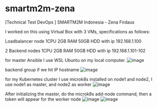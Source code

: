 # smartm2m-zena
[Technical Test DevOps ] SMARTM2M Indonesia - Zena Firdaus

I worked on this using Virtual Box with 3 VMs, specifications as follows:

Loadbalancer node 1CPU 2GB RAM 50GB HDD with ip 192.168.1.100

2 Backend nodes 1CPU 2GB RAM 50GB HDD with ip 192.168.1.101-102

for master Ansible I use WSL Ubuntu on my local computer.
![image](https://github.com/mzenafirdaus/smartm2m-zena/assets/85167578/377eee18-cd82-4d7d-b318-9865354eb4f8)

backend group if we hit IP hostname
![image](https://github.com/mzenafirdaus/smartm2m-zena/assets/85167578/45881356-8b1a-4bad-b90f-9b052efb835e)

for my Kubernetes cluster I use microk8s installed on node1 and node2, I use node1 as master, and node2 as worker
![image](https://github.com/mzenafirdaus/smartm2m-zena/assets/85167578/3322c23f-1bb2-40b2-91ea-3570d2dfc413)

After initializing the master, do the microk8s add-node command, then a token will appear for the worker node
![image](https://github.com/mzenafirdaus/smartm2m-zena/assets/85167578/3cbdd41b-c432-4db4-bb14-14497de310f7)
![image](https://github.com/mzenafirdaus/smartm2m-zena/assets/85167578/a09285d6-2389-47e1-b1f5-ab3957c87f06)
